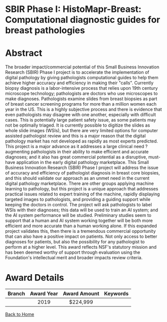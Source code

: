 
SBIR Phase I: HistoMapr-Breast: Computational diagnostic guides for breast pathologies
======================================================================================

# Abstract


The broader impact/commercial potential of this Small Business Innovation Research (SBIR) Phase I project is to accelerate the implementation of digital pathology by giving pathologists computational guides to help them achieve higher accuracy and efficiency in making their "calls". Currently biopsy diagnosis is a labor-intensive process that relies upon 19th century microscope technology; pathologists are doctors who use microscopes to make diagnoses. Pathologists examine slides from breast biopsies as part of breast cancer screening programs for more than a million women each year in the US. This is a highly subjective process and there is evidence that even pathologists may disagree with one another, especially with difficult cases. This is potentially large patient safety issue, as some patients may not be optimally triaged. It is currently possible to digitize the slides as whole slide images (WSIs), but there are very limited options for computer assisted pathologist review and this is a major reason that the digital pathology market has not developed as rapidly as most experts predicted. This project is a major advance as it addresses a large clinical need ? augmenting pathologists in their ability to make efficient and accurate diagnoses; and it also has great commercial potential as a disruptive, must-have application in the early digital pathology marketplace. This Small Business Innovation Research (SBIR) Phase I project will address the issue of accuracy and efficiency of pathologist diagnosis in breast core biopsies, and this should validate our approach as an unmet need in the current digital pathology marketplace. There are other groups applying machine learning to pathology, but this project is a unique approach that addresses practical issues related to expert training of the machine, rapidly displaying targeted images to pathologists, and providing a guiding support while keeping the doctors in control. The project will ask pathologists to label WSIs with their diagnoses; this data will be used to train an AI system; and the AI system performance will be studied. Preliminary studies seem to support that a human and AI system working together will be both more efficient and more accurate than a human working alone. If this expanded project validates this, then there is a tremendous commercial opportunity that can also have a positive impact on patients. Not only access to better diagnoses for patients, but also the possibility for any pathologist to perform at a higher level. This award reflects NSF's statutory mission and has been deemed worthy of support through evaluation using the Foundation's intellectual merit and broader impacts review criteria.  

# Award Details

|Branch|Award Year|Award Amount|Keywords|
| :---: | :---: | :---: | :---: |
||2019|$224,999||
  
  


[Back to Home](https://github.com/chrischow/dod_sbir_awards#448)
